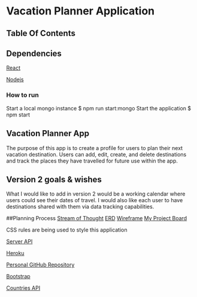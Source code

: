 # Vacation Planner Application

## Table Of Contents

## Dependencies
[React](https://reactjs.org/)

[Nodejs](https://nodejs.org/)

### How to run

Start a local mongo instance
$ npm run start:mongo
Start the application
$ npm start

## Vacation Planner App
The purpose of this app is to create a profile for users to plan their next
vacation destination.  Users can add, edit, create, and delete destinations and
track the places they have travelled for future use within the app.

## Version 2 goals & wishes
What I would like to add in version 2 would be a working calendar where users
 could see their dates of travel.  I would also like each user to have destinations
  shared with them via data tracking capabilities.

##Planning Process
[Stream of Thought](https://media.git.generalassemb.ly/user/20868/files/784c9e80-b1f2-11e9-821b-deec09db55be)
[ERD](https://user-images.githubusercontent.com/46980815/61741564-3093c600-ad5f-11e9-8026-47e03e769d79.jpg)
[Wireframe](https://user-images.githubusercontent.com/46980815/61741746-8d8f7c00-ad5f-11e9-811b-faa33c0b4f49.jpg)
[My Project Board](https://trello.com/b/kghLfLia/project-3)

CSS rules are being used to style this application

[Server API](https://vacation-planner-api.herokuapp.com/)

[Heroku](https://vacation-planner-app1.herokuapp.com/)

[Personal GitHub Repository](https://github.com/thegcoder/vacation-planner-app)

[Bootstrap](https://getbootstrap.com/docs/4.3)  






[Countries API](https://restcountries.eu/#api-endpoints-all)
